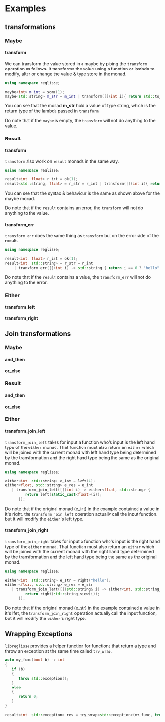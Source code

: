 # Examples

## transformations

### Maybe

#### transform

We can transform the value stored in a maybe by piping the `transform` operation as follows. It transforms the value
using a function or lambda to modify, alter or change the value & type store in the monad.

```cpp
using namespace reglisse;

maybe<int> m_int = some(1);
maybe<std::string> m_str = m_int | transform([](int i){ return std::to_string(i); });
```

You can see that the monad **m_str** hold a value of type string, which is the return type of the lambda passed in
`transform`

Do note that if the `maybe` is empty, the `transform` will not do anything to the value.

### Result

#### transform

`transform` also work on `result` monads in the same way.

```cpp
using namespace reglisse;

result<int, float> r_int = ok(1);
result<std::string, float> = r_str = r_int | transform([](int i){ return std::to_string(i); });
```

You can see that the syntax & behaviour is the same as shown above for the maybe monad.    

Do note that if the `result` contains an error, the `transform` will not do anything to the value.

#### transform_err

`transform_err` does the same thing as `transform` but on the error side of the result.

```cpp
using namespace reglisse;

result<int, float> r_int = ok(1);
result<int, std::string> = r_str = r_int 
    | transform_err([](int i) -> std::string { return i == 0 ? "hello" : "world"; });
```

Do note that if the `result` contains a value, the `transform_err` will not do anything to the error.

### Either

#### transform_left

#### transform_right

## Join transformations

### Maybe

#### and_then

#### or_else

### Result

#### and_then

#### or_else

### Either

#### transform_join_left

`transform_join_left` takes for input a function who's input is the left hand type of the `either` monad. That function
must also return an `either` which will be joined with the current monad with left hand type being determined by the
transformation and the right hand type being the same as the original monad.

```cpp
using namespace reglisse;

either<int, std::string> e_int = left(1);
either<float, std::string> e_res = e_int 
   | transform_join_left([](int i) -> either<float, std::string> {
         return left(static_cast<float>(i));
      });
```

Do note that if the original monad (e_int) in the example contained a value in it's right, the `transform_join_left` operation
actually call the input function, but it will modify the `either`'s left type.

#### transform_join_right

`transform_join_right` takes for input a function who's input is the right hand type of the `either` monad. That
function must also return an `either` which will be joined with the current monad with the right hand type determined by
the transformation and the left hand type being the same as the original monad.

```cpp
using namespace reglisse;

either<int, std::string> e_str = right("hello");
either<float, std::string> e_res = e_str
   | transform_join_left([](std::string& i) -> either<int, std::string_view> {
         return right(std::string_view(i));
      });
```

Do note that if the original monad (e_str) in the example contained a value in it's lfet, the `transform_join_right` operation
actually call the input function, but it will modify the `either`'s right type.

## Wrapping Exceptions

`libreglisse` provides a helper function for functions that return a type and throw an exception at the same time called
`try_wrap`.

```cpp
auto my_func(bool b) -> int
{
   if (b)
   {
      throw std::exception(); 
   }
   else 
   {
      return 0; 
   } 
}

result<int, std::exception> res = try_wrap<std::exception>(my_func, true);
```
